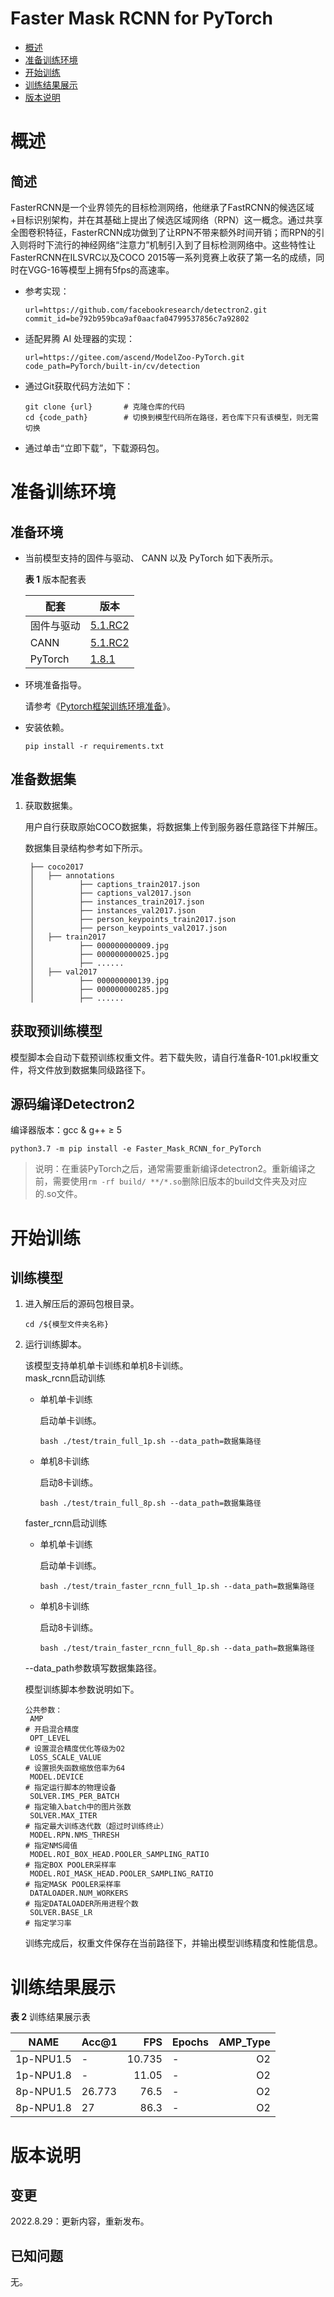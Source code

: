 # Faster Mask RCNN for PyTorch

-   [概述](概述.md)
-   [准备训练环境](准备训练环境.md)
-   [开始训练](开始训练.md)
-   [训练结果展示](训练结果展示.md)
-   [版本说明](版本说明.md)



# 概述

## 简述

FasterRCNN是一个业界领先的目标检测网络，他继承了FastRCNN的候选区域+目标识别架构，并在其基础上提出了候选区域网络（RPN）这一概念。通过共享全图卷积特征，FasterRCNN成功做到了让RPN不带来额外时间开销；而RPN的引入则将时下流行的神经网络“注意力”机制引入到了目标检测网络中。这些特性让FasterRCNN在ILSVRC以及COCO 2015等一系列竞赛上收获了第一名的成绩，同时在VGG-16等模型上拥有5fps的高速率。

- 参考实现：

  ```
  url=https://github.com/facebookresearch/detectron2.git
  commit_id=be792b959bca9af0aacfa04799537856c7a92802
  ```

- 适配昇腾 AI 处理器的实现：

  ```
  url=https://gitee.com/ascend/ModelZoo-PyTorch.git
  code_path=PyTorch/built-in/cv/detection
  ```
  
- 通过Git获取代码方法如下：

  ```
  git clone {url}       # 克隆仓库的代码
  cd {code_path}        # 切换到模型代码所在路径，若仓库下只有该模型，则无需切换
  ```
  
- 通过单击“立即下载”，下载源码包。

# 准备训练环境

## 准备环境

- 当前模型支持的固件与驱动、 CANN 以及 PyTorch 如下表所示。

  **表 1**  版本配套表

  | 配套       | 版本                                                         |
  | ---------- | ------------------------------------------------------------ |
  | 固件与驱动 | [5.1.RC2](https://www.hiascend.com/hardware/firmware-drivers?tag=commercial) |
  | CANN       | [5.1.RC2](https://www.hiascend.com/software/cann/commercial?version=5.1.RC2) |
  | PyTorch    | [1.8.1](https://gitee.com/ascend/pytorch/tree/master/)|

- 环境准备指导。

  请参考《[Pytorch框架训练环境准备](https://www.hiascend.com/document/detail/zh/ModelZoo/pytorchframework/ptes)》。
  
- 安装依赖。

  ```
  pip install -r requirements.txt
  ```


## 准备数据集

1. 获取数据集。

   用户自行获取原始COCO数据集，将数据集上传到服务器任意路径下并解压。

   数据集目录结构参考如下所示。

   ```
    ├── coco2017
    │   ├── annotations
    │          ├── captions_train2017.json
    │          ├── captions_val2017.json
    │          ├── instances_train2017.json
    │          ├── instances_val2017.json
    │          ├── person_keypoints_train2017.json
    │          ├── person_keypoints_val2017.json
    │   ├── train2017
    │          ├── 000000000009.jpg
    │          ├── 000000000025.jpg
    │          ├── ......
    │   ├── val2017
    │          ├── 000000000139.jpg
    │          ├── 000000000285.jpg
    │          ├── ......             
   ```

## 获取预训练模型

模型脚本会自动下载预训练权重文件。若下载失败，请自行准备R-101.pkl权重文件，将文件放到数据集同级路径下。

## 源码编译Detectron2     
编译器版本：gcc & g++ ≥ 5
```
python3.7 -m pip install -e Faster_Mask_RCNN_for_PyTorch

```
>说明：在重装PyTorch之后，通常需要重新编译detectron2。重新编译之前，需要使用`rm -rf build/ **/*.so`删除旧版本的build文件夹及对应的.so文件。

# 开始训练

## 训练模型

1. 进入解压后的源码包根目录。

   ```
   cd /${模型文件夹名称} 
   ```

2. 运行训练脚本。

   该模型支持单机单卡训练和单机8卡训练。    
   mask_rcnn启动训练    
   - 单机单卡训练

        启动单卡训练。

        ```
        bash ./test/train_full_1p.sh --data_path=数据集路径  
        ```

   - 单机8卡训练

        启动8卡训练。

        ```
        bash ./test/train_full_8p.sh --data_path=数据集路径  
        ```
    faster_rcnn启动训练     
   - 单机单卡训练

     启动单卡训练。

     ```
     bash ./test/train_faster_rcnn_full_1p.sh --data_path=数据集路径  
     ```

   - 单机8卡训练

     启动8卡训练。

     ```
     bash ./test/train_faster_rcnn_full_8p.sh --data_path=数据集路径 
     ```

   --data\_path参数填写数据集路径。

   模型训练脚本参数说明如下。

   ```
   公共参数：
    AMP                                                                # 开启混合精度
    OPT_LEVEL                                                          # 设置混合精度优化等级为O2
    LOSS_SCALE_VALUE                                                   # 设置损失函数缩放倍率为64
    MODEL.DEVICE                                                       # 指定运行脚本的物理设备
    SOLVER.IMS_PER_BATCH                                               # 指定输入batch中的图片张数
    SOLVER.MAX_ITER                                                    # 指定最大训练迭代数（超过时训练终止）
    MODEL.RPN.NMS_THRESH                                               # 指定NMS阈值
    MODEL.ROI_BOX_HEAD.POOLER_SAMPLING_RATIO                           # 指定BOX POOLER采样率
    MODEL.ROI_MASK_HEAD.POOLER_SAMPLING_RATIO                          # 指定MASK POOLER采样率
    DATALOADER.NUM_WORKERS                                             # 指定DATALOADER所用进程个数
    SOLVER.BASE_LR                                                     # 指定学习率
   ```
   
   训练完成后，权重文件保存在当前路径下，并输出模型训练精度和性能信息。

# 训练结果展示

**表 2**  训练结果展示表

| NAME    | Acc@1 |  FPS | Epochs | AMP_Type |
| ------- | ----- | ---: | ------ | -------: |
| 1p-NPU1.5 | -     |  10.735 | -      |        O2 |
| 1p-NPU1.8  | -     |  11.05 | -      |       O2 |
| 8p-NPU1.5 | 26.773 | 76.5 | -    |        O2 |
| 8p-NPU1.8  | 27 | 86.3 | -    |       O2 |

# 版本说明

## 变更

2022.8.29：更新内容，重新发布。


## 已知问题

无。
